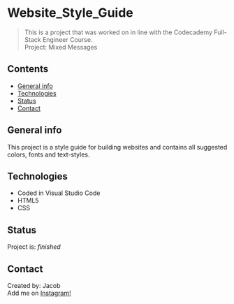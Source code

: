 # Website_Style_Guide
> This is a project that was worked on in line with the Codecademy Full-Stack Engineer Course.  <br/>
> Project: Mixed Messages  

## Contents
* [General info](#general-info)
* [Technologies](#technologies)
* [Status](#status)
* [Contact](#contact)

## General info
This project is a style guide for building websites and contains all suggested colors, fonts and text-styles.

## Technologies
* Coded in Visual Studio Code
* HTML5
* CSS

## Status
Project is: _finished_

## Contact
Created by: Jacob  <br/>
Add me on [Instagram!](https://www.instagram.com/jacobtinston_04/)  <br/>
